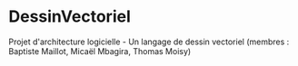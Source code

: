 # DessinVectoriel
Projet d'architecture logicielle - Un langage de dessin vectoriel (membres : Baptiste Maillot, Micaël Mbagira, Thomas Moisy)
